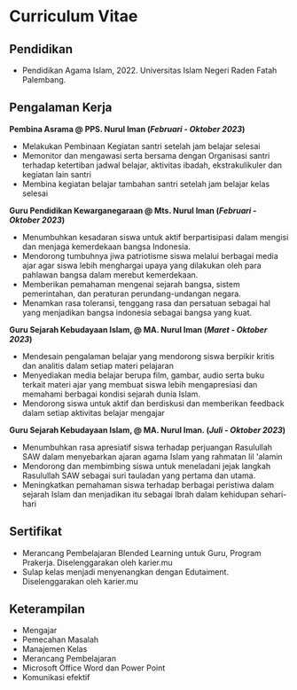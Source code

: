 # Curriculum Vitae

## Pendidikan
- Pendidikan Agama Islam, 2022. Universitas Islam Negeri Raden Fatah Palembang.

## Pengalaman Kerja
**Pembina Asrama @ PPS. Nurul Iman (_Februari - Oktober 2023_)**
- Melakukan Pembinaan Kegiatan santri setelah jam belajar selesai
- Memonitor dan mengawasi serta bersama dengan Organisasi santri terhadap ketertiban jadwal belajar, aktivitas ibadah, ekstrakulikuler dan kegiatan lain santri
- Membina kegiatan belajar tambahan santri setelah jam belajar kelas selesai
  
**Guru Pendidikan Kewarganegaraan @ Mts. Nurul Iman (_Februari - Oktober 2023_)**
- Menumbuhkan kesadaran siswa untuk aktif berpartisipasi dalam mengisi dan menjaga kemerdekaan bangsa Indonesia.
- Mendorong tumbuhnya jiwa patriotisme siswa melalui berbagai media ajar agar siswa lebih menghargai upaya yang dilakukan oleh para pahlawan bangsa dalam merebut kemerdekaan.
- Memberikan pemahaman mengenai sejarah bangsa, sistem pemerintahan, dan peraturan perundang-undangan negara.
- Menamkan rasa toleransi, tenggang rasa dan persatuan sebagai hal yang menjadikan bangsa indonesia sebagai bangsa yang kuat.

**Guru Sejarah Kebudayaan Islam, @ MA. Nurul Iman (_Maret - Oktober 2023_)**
- Mendesain pengalaman belajar yang mendorong siswa berpikir kritis dan analitis dalam setiap materi pelajaran
- Menyediakan media belajar berupa film, gambar, audio serta buku terkait materi ajar yang membuat siswa lebih mengapresiasi dan memahami berbagai kondisi sejarah dunia Islam.
- Mendorong siswa untuk aktif dan berdiskusi dan memberikan feedback dalam setiap aktivitas belajar mengajar

**Guru Sejarah Kebudayaan Islam, @ MA. Nurul Iman. (_Juli - Oktober 2023_)**
- Menumbuhkan rasa apresiatif siswa terhadap perjuangan Rasulullah SAW dalam menyebarkan ajaran agama Islam yang rahmatan lil 'alamin
- Mendorong dan membimbing siswa untuk meneladani jejak langkah Rasulullah SAW sebagai suri tauladan yang pertama dan utama.
- Meningkatkan pemahaman siswa terhadap berbagai peristiwa dalam sejarah Islam dan menjadikan itu sebagai Ibrah dalam kehidupan sehari-hari

## Sertifikat
- Merancang Pembelajaran Blended Learning untuk Guru, Program Prakerja. Diselenggarakan oleh karier.mu
- Sulap kelas menjadi menyenangkan dengan Edutaiment. Diselenggarakan oleh karier.mu

## Keterampilan
- Mengajar
- Pemecahan Masalah
- Manajemen Kelas
- Merancang Pembelajaran
- Microsoft Office Word dan Power Point
- Komunikasi efektif
